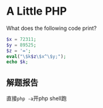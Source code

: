 # A Little PHP

What does the following code print?

```php
$x = 72311;
$y = 89525;
$z = '=';
eval("\$k$z\$x^\$y;");
echo $k;
```

## 解题报告

直接`php -a`开php shell跑

